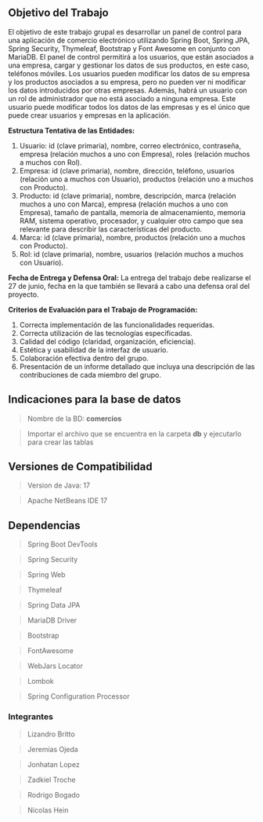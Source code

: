 ## Objetivo del Trabajo 
El objetivo de este trabajo grupal es desarrollar un panel de control para una aplicación de comercio electrónico utilizando Spring Boot, Spring JPA, Spring Security, Thymeleaf, Bootstrap y Font Awesome en conjunto con MariaDB. 
El panel de control permitirá a los usuarios, que están asociados a una empresa, cargar y gestionar los datos de sus productos, en este caso, teléfonos móviles. Los usuarios pueden modificar los datos de su empresa y los productos asociados a su empresa, pero no pueden ver ni modificar los datos introducidos por otras empresas. 
Además, habrá un usuario con un rol de administrador que no está asociado a ninguna empresa. Este usuario puede modificar todos los datos de las empresas y es el único que puede crear usuarios y empresas en la aplicación.

**Estructura Tentativa de las Entidades:**
1. Usuario: id (clave primaria), nombre, correo electrónico, contraseña, empresa (relación muchos a uno con Empresa), roles (relación muchos a muchos con Rol).
2. Empresa: id (clave primaria), nombre, dirección, teléfono, usuarios (relación uno a muchos con Usuario), productos (relación uno a muchos con Producto).
3. Producto: id (clave primaria), nombre, descripción, marca (relación muchos a uno con Marca), empresa (relación muchos a uno con Empresa), tamaño de pantalla, memoria de almacenamiento, memoria RAM, sistema operativo, procesador, y cualquier otro campo que sea relevante para describir las características del producto.
4. Marca: id (clave primaria), nombre, productos (relación uno a muchos con Producto).
5. Rol: id (clave primaria), nombre, usuarios (relación muchos a muchos con Usuario).

**Fecha de Entrega y Defensa Oral:** 
La entrega del trabajo debe realizarse el 27 de junio, fecha en la que también se llevará a cabo una defensa oral del proyecto.

**Criterios de Evaluación para el Trabajo de Programación:**
1. Correcta implementación de las funcionalidades requeridas.
2. Correcta utilización de las tecnologías especificadas.
3. Calidad del código (claridad, organización, eficiencia).
4. Estética y usabilidad de la interfaz de usuario.
5. Colaboración efectiva dentro del grupo.
6. Presentación de un informe detallado que incluya una descripción de las contribuciones de cada miembro del grupo.

## Indicaciones para la base de datos
> Nombre de la BD: **comercios**

> Importar el archivo que se encuentra en la carpeta **db** y ejecutarlo para crear las tablas

## Versiones de Compatibilidad
> Version de Java: 17

> Apache NetBeans IDE 17

## Dependencias
> Spring Boot DevTools

> Spring Security

> Spring Web

> Thymeleaf

> Spring Data JPA

> MariaDB Driver

> Bootstrap

> FontAwesome

> WebJars Locator

> Lombok

> Spring Configuration Processor

### Integrantes
> Lizandro Britto

> Jeremias Ojeda

> Jonhatan Lopez

> Zadkiel Troche

> Rodrigo Bogado

> Nicolas Hein
